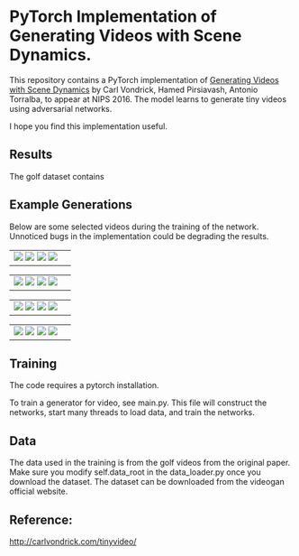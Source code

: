 PyTorch Implementation of Generating Videos with Scene Dynamics.
=====================================

This repository contains a PyTorch implementation of [Generating Videos with Scene Dynamics](http://web.mit.edu/vondrick/tinyvideo/) by Carl Vondrick, Hamed Pirsiavash, Antonio Torralba, to appear at NIPS 2016. The model learns to generate tiny videos using adversarial networks.

I hope you find this implementation useful.

Results
-------------------
The golf dataset contains 

Example Generations
-------------------
Below are some selected videos during the training of the network. Unnoticed bugs in the implementation could be degrading the results.

<table><tr><td>
<img src='https://github.com/batsa003/videogan/blob/master/gen_videos/fake_gifs_1_1299_a.jpg'>
<img src='https://github.com/batsa003/videogan/blob/master/gen_videos/fake_gifs_1_1299_b.gif'>
<img src='https://github.com/batsa003/videogan/blob/master/gen_videos/fake_gifs_1_1399_a.jpg'>
<img src='https://github.com/batsa003/videogan/blob/master/gen_videos/fake_gifs_1_1399_b.gif'>
</td><td>
</td></tr></table>

<table><tr><td>
<img src='https://github.com/batsa003/videogan/blob/master/gen_videos/fake_gifs_1_2199_a.jpg'>
<img src='https://github.com/batsa003/videogan/blob/master/gen_videos/fake_gifs_1_2199_b.gif'>
<img src='https://github.com/batsa003/videogan/blob/master/gen_videos/fake_gifs_1_2299_a.jpg'>
<img src='https://github.com/batsa003/videogan/blob/master/gen_videos/fake_gifs_1_2299_b.gif'>
</td><td>
</td></tr></table>

<table><tr><td>
<img src='https://github.com/batsa003/videogan/blob/master/gen_videos/fake_gifs_1_3199_a.jpg'>
<img src='https://github.com/batsa003/videogan/blob/master/gen_videos/fake_gifs_1_3199_b.gif'>
<img src='https://github.com/batsa003/videogan/blob/master/gen_videos/fake_gifs_1_4999_a.jpg'>
<img src='https://github.com/batsa003/videogan/blob/master/gen_videos/fake_gifs_1_4999_b.gif'>
</td><td>
</td></tr></table>

<table><tr><td>
<img src='https://github.com/batsa003/videogan/blob/master/gen_videos/fake_gifs_2_1099_a.jpg'>
<img src='https://github.com/batsa003/videogan/blob/master/gen_videos/fake_gifs_2_1099_b.gif'>
<img src='https://github.com/batsa003/videogan/blob/master/gen_videos/fake_gifs_2_1499_a.jpg'>
<img src='https://github.com/batsa003/videogan/blob/master/gen_videos/fake_gifs_2_1499_b.gif'>
</td><td>
</td></tr></table>

Training
--------
The code requires a pytorch installation. 

To train a generator for video, see main.py. This file will construct the networks, start many threads to load data, and train the networks.

Data
----
The data used in the training is from the golf videos from the original paper.
Make sure you modify self.data_root in the data_loader.py once you download the dataset. The dataset can be downloaded from the videogan official website.

Reference:
---------
http://carlvondrick.com/tinyvideo/
